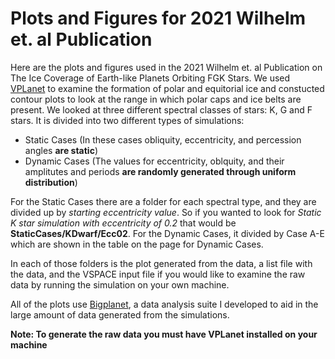 # Plots and Figures for 2021 Wilhelm et. al Publication

Here are the plots and figures used in the 2021 Wilhelm et. al Publication on The Ice Coverage of Earth-like Planets Orbiting FGK Stars. We used [VPLanet](https://github.com/VirtualPlanetaryLaboratory/vplanet) to examine the formation of polar and equitorial ice and constucted contour plots to look at the range in which polar caps and ice belts are present. We looked at three different spectral classes of stars: K, G and F stars.
It is divided into two different types of simulations:
 - Static Cases (In these cases obliquity, eccentricity, and percession angles **are static**)
 - Dynamic Cases (The values for eccentricity, oblquity, and their amplitutes and periods **are randomly generated through uniform distribution**)

For the Static Cases there are a folder for each spectral type, and they are divided up by *starting eccentricity value*. So if you wanted to look for *Static K star simulation with eccentricity of 0.2* that would be **StaticCases/KDwarf/Ecc02**. For the Dynamic Cases, it divided by Case A-E which are shown in the table on the page for Dynamic Cases.

In each of those folders is the plot generated from the data, a list file with the data, and the VSPACE input file if you would like to examine the raw data by running the simulation on your own machine.

All of the plots use [Bigplanet](https://github.com/VirtualPlanetaryLaboratory/bigplanet), a data analysis suite I developed to aid in the large amount of data generated from the simulations. 

 **Note: To generate the raw data you must have VPLanet installed on your machine**
